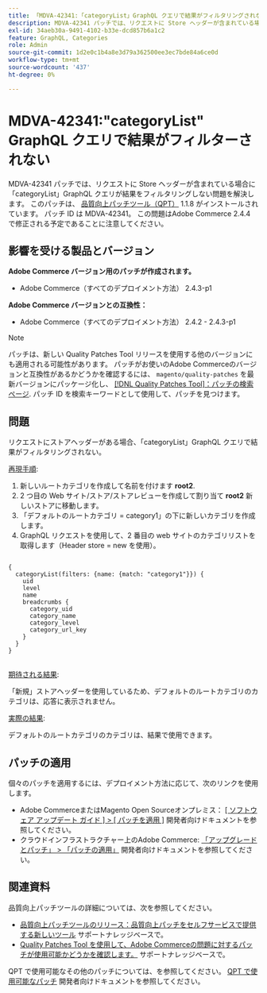 ```yaml
---
title: 「MDVA-42341:「categoryList」GraphQL クエリで結果がフィルタリングされない」
description: MDVA-42341 パッチでは、リクエストに Store ヘッダーが含まれている場合に「categoryList」GraphQL クエリが結果をフィルタリングしない問題を解決します。 このパッチは、[Quality Patches Tool （QPT） ] （/help/announcements/adobe-commerce-announcements/magento-quality-patches-released-new-tool-to-self-serve-quality-patches.md） 1.1.8 がインストールされている場合に利用できます。 パッチ ID は MDVA-42341。 この問題はAdobe Commerce 2.4.4 で修正される予定であることに注意してください。
exl-id: 34aeb30a-9491-4102-b33e-dcd857b6a1c2
feature: GraphQL, Categories
role: Admin
source-git-commit: 1d2e0c1b4a8e3d79a362500ee3ec7bde84a6ce0d
workflow-type: tm+mt
source-wordcount: '437'
ht-degree: 0%

---
```


# MDVA-42341:&quot;categoryList&quot; GraphQL クエリで結果がフィルターされない

MDVA-42341 パッチでは、リクエストに Store ヘッダーが含まれている場合に「categoryList」GraphQL クエリが結果をフィルタリングしない問題を解決します。 このパッチは、 [品質向上パッチツール（QPT）](/help/announcements/adobe-commerce-announcements/magento-quality-patches-released-new-tool-to-self-serve-quality-patches.md) 1.1.8 がインストールされています。 パッチ ID は MDVA-42341。 この問題はAdobe Commerce 2.4.4 で修正される予定であることに注意してください。

## 影響を受ける製品とバージョン

**Adobe Commerce バージョン用のパッチが作成されます。**

* Adobe Commerce（すべてのデプロイメント方法） 2.4.3-p1

**Adobe Commerce バージョンとの互換性：**

* Adobe Commerce（すべてのデプロイメント方法） 2.4.2 - 2.4.3-p1

>[!NOTE]
>
>パッチは、新しい Quality Patches Tool リリースを使用する他のバージョンにも適用される可能性があります。 パッチがお使いのAdobe Commerceのバージョンと互換性があるかどうかを確認するには、 `magento/quality-patches` を最新バージョンにパッケージ化し、 [[!DNL Quality Patches Tool]：パッチの検索ページ](https://devdocs.magento.com/quality-patches/tool.html#patch-grid). パッチ ID を検索キーワードとして使用して、パッチを見つけます。

## 問題

リクエストにストアヘッダーがある場合、「categoryList」GraphQL クエリで結果がフィルタリングされない。

<u>再現手順</u>:

1. 新しいルートカテゴリを作成して名前を付けます **root2**.
1. 2 つ目の Web サイト/ストア/ストアレビューを作成して割り当て **root2** 新しいストアに移動します。
1. 「デフォルトのルートカテゴリ = category1」の下に新しいカテゴリを作成します。
1. GraphQL リクエストを使用して、2 番目の web サイトのカテゴリリストを取得します（Header store = new を使用）。

<pre>
<code class="language-graphql">
{
  categoryList(filters: {name: {match: "category1"}}) {
    uid
    level
    name
    breadcrumbs {
      category_uid
      category_name
      category_level
      category_url_key
    }
  }
}
</code>
</pre>

<u>期待される結果</u>:

「新規」ストアヘッダーを使用しているため、デフォルトのルートカテゴリのカテゴリは、応答に表示されません。

<u>実際の結果</u>:

デフォルトのルートカテゴリのカテゴリは、結果で使用できます。

## パッチの適用

個々のパッチを適用するには、デプロイメント方法に応じて、次のリンクを使用します。

* Adobe CommerceまたはMagento Open Sourceオンプレミス： [[ ソフトウェア アップデート ガイド ] > [ パッチを適用 ]](https://devdocs.magento.com/guides/v2.4/comp-mgr/patching/mqp.html) 開発者向けドキュメントを参照してください。
* クラウドインフラストラクチャー上のAdobe Commerce: [「アップグレードとパッチ」 > 「パッチの適用」](https://devdocs.magento.com/cloud/project/project-patch.html) 開発者向けドキュメントを参照してください。

## 関連資料

品質向上パッチツールの詳細については、次を参照してください。

* [品質向上パッチツールのリリース：品質向上パッチをセルフサービスで提供する新しいツール](/help/announcements/adobe-commerce-announcements/magento-quality-patches-released-new-tool-to-self-serve-quality-patches.md) サポートナレッジベースで。
* [Quality Patches Tool を使用して、Adobe Commerceの問題に対するパッチが使用可能かどうかを確認します。](/help/support-tools/patches-available-in-qpt-tool/check-patch-for-magento-issue-with-magento-quality-patches.md) サポートナレッジベースで。

QPT で使用可能なその他のパッチについては、を参照してください。 [QPT で使用可能なパッチ](https://devdocs.magento.com/quality-patches/tool.html#patch-grid) 開発者向けドキュメントを参照してください。
